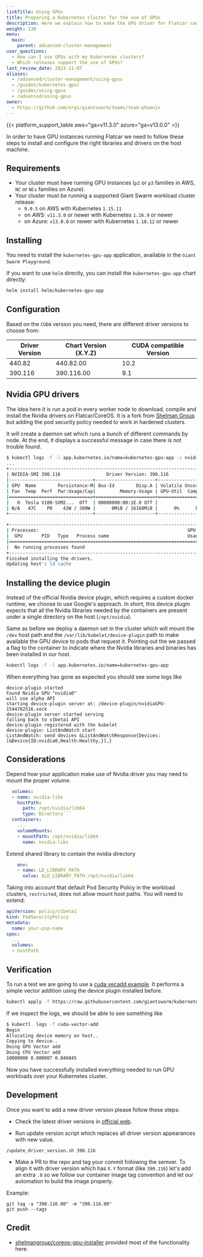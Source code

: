 ```yaml
---
linkTitle: Using GPUs
title: Preparing a Kubernetes cluster for the use of GPUs
description: Here we explain how to make the GPU driver for Flatcar container linux available so that workloads can use GPUs.
weight: 130
menu:
  main:
    parent: advanced-cluster-management
user_questions:
  - How can I use GPUs with my Kubernetes clusters?
  - Which releases support the use of GPUs?
last_review_date: 2023-11-07
aliases:
  - /advanced/cluster-management/using-gpus
  - /guides/kubernetes-gpu/
  - /guides/using-gpus
  - /advanced/using-gpus
owner:
  - https://github.com/orgs/giantswarm/teams/team-phoenix
---
```


{{< platform_support_table aws="ga=v11.3.0" azure="ga=v13.0.0" >}}

In order to have GPU instances running Flatcar we need to follow these steps to install and configure the right libraries and drivers on the host machine.

## Requirements

- Your cluster must have running GPU instances (`p2` or `p3` families in AWS, `NC` or `NCs` families on Azure).
- Your cluster must be running a supported Giant Swarm workload cluster release:
    - `9.0.5` on AWS with Kubernetes `1.15.11`
    - on AWS: `v11.3.0` or newer with Kubernetes `1.16.9` or newer
    - on Azure: `v13.0.0` or newer with Kubernetes `1.18.12` or newer

## Installing

You need to install the `kubernetes-gpu-app` application, available in the `Giant Swarm Playground`.

If you want to use `helm` directly, you can install the `kubernetes-gpu-app` chart directly:

```bash
helm install helm/kubernetes-gpu-app
```

## Configuration

Based on the `CUDA` version you need, there are different driver versions to choose from:

| Driver Version | Chart Version (X.Y.Z) | CUDA compatible Version|
|--------|---------|------------|
|440.82|440.82.00|10.2|
|390.116|390.116.00|9.1|

## Nvidia GPU drivers

The idea here it is run a pod in every worker node to download, compile and install the Nvidia drivers on Flatcar/CoreOS. It is a fork from [Shelman Group](https://github.com/shelmangroup/coreos-gpu-installer) but adding the pod security policy needed to work in hardened clusters.

It will create a daemon set which runs a bunch of different commands by node. At the end, it displays a successful message in case there is not trouble found.

```bash
$ kubectl logs -f -l app.kubernetes.io/name=kubernetes-gpu-app -c nvidia-driver-installer
...
+-----------------------------------------------------------------------------+
| NVIDIA-SMI 390.116                 Driver Version: 390.116                  |
|-------------------------------+----------------------+----------------------+
| GPU  Name        Persistence-M| Bus-Id        Disp.A | Volatile Uncorr. ECC |
| Fan  Temp  Perf  Pwr:Usage/Cap|         Memory-Usage | GPU-Util  Compute M. |
|===============================+======================+======================|
|   0  Tesla V100-SXM2...  Off  | 00000000:00:1E.0 Off |                    0 |
| N/A   47C    P0    43W / 300W |      0MiB / 16160MiB |      0%      Default |
+-------------------------------+----------------------+----------------------+

+-----------------------------------------------------------------------------+
| Processes:                                                       GPU Memory |
|  GPU       PID   Type   Process name                             Usage      |
|=============================================================================|
|  No running processes found                                                 |
+-----------------------------------------------------------------------------+
Finished installing the drivers.
Updating host's ld cache
```

## Installing the device plugin

Instead of the official Nvidia device plugin, which requires a custom docker runtime, we choose to use Google's approach. In short, this device plugin expects that all the Nvidia libraries needed by the containers are present under a single directory on the host (`/opt/nvidia`).

Same as before we deploy a daemon set in the cluster which will mount the `/dev` host path and the `/var/lib/kubelet/device-plugin` path to make available the GPU device to pods that request it. Pointing out the we passed a flag to the container to indicate where the Nvidia libraries and binaries has been installed in our host.

```bash
kubectl logs -f -l app.kubernetes.io/name=kubernetes-gpu-app
```

When everything has gone as expected you should see some logs like

```nohighlight
device-plugin started
Found Nvidia GPU "nvidia0"
will use alpha API
starting device-plugin server at: /device-plugin/nvidiaGPU-1544782516.sock
device-plugin server started serving
falling back to v1beta1 API
device-plugin registered with the kubelet
device-plugin: ListAndWatch start
ListAndWatch: send devices &ListAndWatchResponse{Devices:[&Device{ID:nvidia0,Health:Healthy,}],}
```

## Considerations

Depend how your application make use of Nvidia driver you may need to mount the proper volume.

```yaml
  volumes:
  - name: nvidia-libs
    hostPath:
      path: /opt/nvidia/lib64
      type: Directory```
  containers:
    ...
    volumeMounts:
    - mountPath: /opt/nvidia/lib64
      name: nvidia-libs
```

Extend shared library to contain the nvidia directory

```yaml
    env:
    - name: LD_LIBRARY_PATH
      value: $LD_LIBRARY_PATH:/opt/nvidia/lib64
```

Taking into account that default Pod Security Policy in the workload clusters, `restricted`, does not
allow mount host paths. You will need to extend:

```yaml
apiVersion: policy/v1beta1
kind: PodSecurityPolicy
metadata:
  name: your-psp-name
spec:
  ...
  volumes:
  - hostPath
```

## Verification

To run a test we are going to use a [cuda vecadd example](https://github.com/giantswarm/kubernetes-gpu/blob/master/demo-pod/vecadd.cu). It performs a simple vector addition using the device plugin installed before.

```bash
kubectl apply -f https://raw.githubusercontent.com/giantswarm/kubernetes-gpu/master/demo-pod/test-pod.yaml
```

If we inspect the logs, we should be able to see something like

```bash
$ kubectl  logs -f cuda-vector-add
Begin
Allocating device memory on host..
Copying to device..
Doing GPU Vector add
Doing CPU Vector add
10000000 0.000007 0.046845
```

Now you have successfully installed everything needed to run GPU workloads over your Kubernetes cluster.

## Development

Once you want to add a new driver version please follow these steps:

- Check the latest driver versions in [official web](https://www.nvidia.com/en-us/drivers/unix/).

- Run update version script which replaces all driver version appearances with new value.

`/update_driver_version.sh 390.116`

- Make a PR to the repo and tag your commit following the semver. To align it with driver version which  has `X.Y` format (like `390.116`) let's add an extra `.0` so we follow our container image tag convention and let our automation to build the image properly.

Example:

```nohighlight
git tag -a "390.116.00" -m "390.116.00"
git push --tags
```

## Credit

- [shelmangroup/coreos-gpu-installer](https://github.com/shelmangroup/coreos-gpu-installer) provided most of the functionality here.
